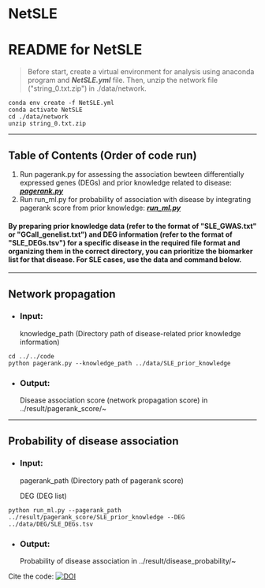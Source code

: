 # NetSLE
# README for NetSLE

> Before start, create a virtual environment for analysis using anaconda program and ___NetSLE.yml___ file. Then, unzip the network file ("string_0.txt.zip") in ./data/network.
```
conda env create -f NetSLE.yml
conda activate NetSLE
cd ./data/network
unzip string_0.txt.zip
```

---------------------------------------
## Table of Contents (Order of code run)
1. Run pagerank.py for assessing the association bewteen differentially expressed genes (DEGs) and prior knowledge related to disease: [___pagerank.py___](#pagerank.py)
2. Run run_ml.py for probability of association with disease by integrating pagerank score from prior knowledge: [___run_ml.py___](#run_ml.py)
#### By preparing prior knowledge data (refer to the format of "SLE_GWAS.txt" or "GCall_genelist.txt") and DEG information (refer to the format of "SLE_DEGs.tsv") for a specific disease in the required file format and organizing them in the correct directory, you can prioritize the biomarker list for that disease. For SLE cases, use the data and command below.

* * *
## <a name="pagerank.py"></a> Network propagation
* ### Input:
    knowledge_path (Directory path of disease-related prior knowledge information)
  
```
cd ../../code
python pagerank.py --knowledge_path ../data/SLE_prior_knowledge
```

* ### Output:
    Disease association score (network propagation score) in ../result/pagerank_score/~
  

* * *
## <a name="run_ml.py"></a> Probability of disease association
* ### Input:
    pagerank_path (Directory path of pagerank score)

    DEG (DEG list)

  
```
python run_ml.py --pagerank_path ../result/pagerank_score/SLE_prior_knowledge --DEG ../data/DEG/SLE_DEGs.tsv
```

* ### Output:
    Probability of disease association in ../result/disease_probability/~
  
Cite the code: [![DOI](https://zenodo.org/badge/844365006.svg)](https://doi.org/10.5281/zenodo.13938286)
